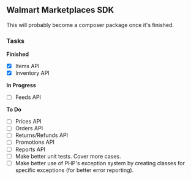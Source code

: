 ## Walmart Marketplaces SDK

This will probably become a composer package once it's finished.

### Tasks

**Finished**

 - [x] Items API
 - [x] Inventory API

**In Progress**

 - [ ] Feeds API

**To Do**

 - [ ] Prices API
 - [ ] Orders API
 - [ ] Returns/Refunds API
 - [ ] Promotions API
 - [ ] Reports API
 - [ ] Make better unit tests. Cover more cases.
 - [ ] Make better use of PHP's exception system by creating classes for specific exceptions (for better error reporting).
